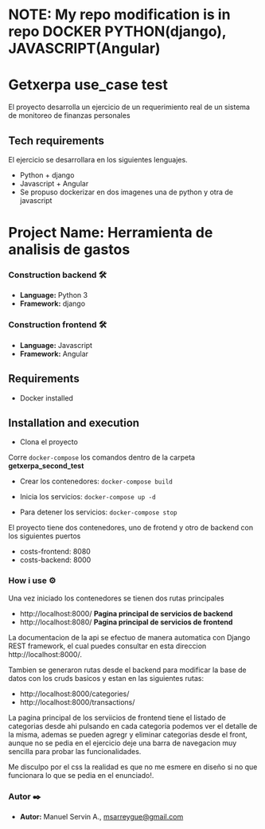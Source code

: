 # NOTE: My repo modification is in repo DOCKER PYTHON(django), JAVASCRIPT(Angular)

# Getxerpa use_case test

El proyecto desarrolla un ejercicio de un requerimiento real de un sistema de monitoreo de finanzas personales

## Tech requirements
El ejercicio se desarrollara en los siguientes lenguajes.
- Python + django
- Javascript + Angular
- Se propuso dockerizar en dos imagenes una de python y otra de javascript

# Project Name: Herramienta de analisis de gastos

### Construction backend 🛠️
* **Language:** Python 3
* **Framework:** django

### Construction frontend 🛠️
* **Language:** Javascript
* **Framework:** Angular

## Requirements
- Docker installed

## Installation and execution

- Clona el proyecto

Corre ```docker-compose``` los comandos dentro de la carpeta **getxerpa_second_test** 

* Crear los contenedores: ```docker-compose build```

* Inicia los servicios: ```docker-compose up -d```

* Para detener los servicios: ```docker-compose stop```

El proyecto tiene dos contenedores, uno de frotend y otro de backend con los siguientes puertos
- costs-frontend: 8080
- costs-backend: 8000

### How i use ⚙️

Una vez iniciado los contenedores se tienen dos rutas principales
- http://localhost:8000/ **Pagina principal de servicios de backend** 
- http://localhost:8080/ **Pagina principal de servicios de frontend** 

La documentacion de la api se efectuo de manera automatica con Django REST framework, el cual puedes consultar en esta direccion http://localhost:8000/.

Tambien se generaron rutas desde el backend para modificar la base de datos con los cruds basicos y estan en las siguientes rutas:

 - http://localhost:8000/categories/
 - http://localhost:8000/transactions/

La pagina principal de los serviicios de frontend tiene el listado de categorias desde ahi pulsando en cada categoria podemos ver el detalle de la misma, ademas se pueden agregr y eliminar categorias desde el front, aunque no se pedia en el ejercicio deje una barra de navegacion muy sencilla para probar las funcionalidades.

Me disculpo por el css la realidad es que no me esmere en diseño si no que funcionara lo que se pedia en el enunciado!.

### Autor ✒️

* **Autor:** Manuel Servin A., msarreygue@gmail.com
